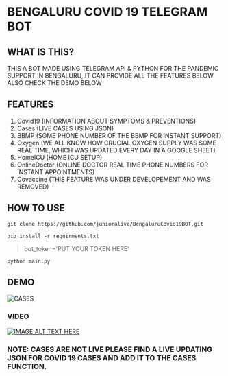 # BENGALURU COVID 19 TELEGRAM BOT

## WHAT IS THIS?

THIS A BOT MADE USING TELEGRAM API & PYTHON FOR THE PANDEMIC SUPPORT IN BENGALURU, IT CAN PROVIDE ALL THE FEATURES BELOW ALSO CHECK THE DEMO BELOW

## FEATURES

1. Covid19 (INFORMATION ABOUT SYMPTOMS & PREVENTIONS)
2. Cases (LIVE CASES USING JSON)
3. BBMP (SOME PHONE NUMBER OF THE BBMP FOR INSTANT SUPPORT)
4. Oxygen (WE ALL KNOW HOW CRUCIAL OXYGEN SUPPLY WAS SOME REAL TIME, WHICH WAS UPDATED EVERY DAY IN A GOOGLE SHEET)
5. HomeICU (HOME ICU SETUP)
6. OnlineDoctor (ONLINE DOCTOR REAL TIME PHONE NUMBERS FOR INSTANT APPOINTMENTS)
7. Covaccine (THIS FEATURE WAS UNDER DEVELOPEMENT AND WAS REMOVED)

## HOW TO USE 

```clone
git clone https://github.com/junioralive/BengaluruCovid19BOT.git
```

```install
pip install -r requirments.txt
```

>bot_token='PUT YOUR TOKEN HERE'

```main
python main.py
```


## DEMO 
![CASES](https://github.com/junioralive/BengaluruCovid19BOT/assets/54473944/0b9a7081-1a78-454e-b719-da298e2d85e2)

### VIDEO
[![IMAGE ALT TEXT HERE](https://img.youtube.com/vi/aFy24_xeWQQ/0.jpg)](https://www.youtube.com/watch?v=aFy24_xeWQQ)




### NOTE: CASES ARE NOT LIVE PLEASE FIND A LIVE UPDATING JSON FOR COVID 19 CASES AND ADD IT TO THE CASES FUNCTION.
